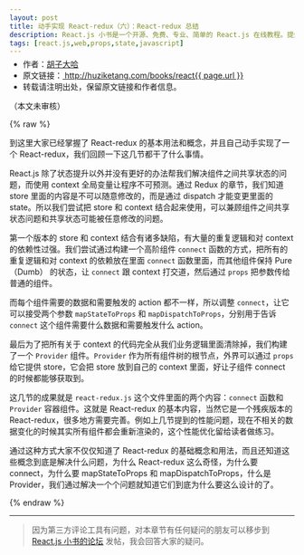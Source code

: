 ```yaml
---
layout: post
title: 动手实现 React-redux（六）：React-redux 总结
description: React.js 小书是一个开源、免费、专业、简单的 React.js 在线教程。提炼实战经验中基础的、重要的、频繁的知识进行重点讲解，让你能用最少的精力深入了解实战中最需要的 React.js 知识。
tags: [react.js,web,props,state,javascript]
---
```


<ul style='font-size: 14px; margin-top: -10px;'>
  <li>
    作者：<a href="https://www.zhihu.com/people/hu-zi-da-ha" target="_blank">胡子大哈</a>
  </li>
  <li>
    原文链接：<a href="http://huziketang.com/books/react{{ page.url }}"> http://huziketang.com/books/react{{ page.url }} </a>
  </li>
  <li>转载请注明出处，保留原文链接和作者信息。</li>
</ul>

（本文未审核）

{% raw %}

到这里大家已经掌握了 React-redux 的基本用法和概念，并且自己动手实现了一个 React-redux，我们回顾一下这几节都干了什么事情。

React.js 除了状态提升以外并没有更好的办法帮我们解决组件之间共享状态的问题，而使用 context 全局变量让程序不可预测。通过 Redux 的章节，我们知道 store 里面的内容是不可以随意修改的，而是通过 dispatch 才能变更里面的 state。所以我们尝试把 store 和 context 结合起来使用，可以兼顾组件之间共享状态问题和共享状态可能被任意修改的问题。

第一个版本的 store 和 context 结合有诸多缺陷，有大量的重复逻辑和对 context 的依赖性过强。我们尝试通过构建一个高阶组件 `connect` 函数的方式，把所有的重复逻辑和对 context 的依赖放在里面 `connect` 函数里面，而其他组件保持 Pure（Dumb） 的状态，让 `connect` 跟 context 打交道，然后通过 `props` 把参数传给普通的组件。

而每个组件需要的数据和需要触发的 action 都不一样，所以调整 `connect`，让它可以接受两个参数 `mapStateToProps` 和 `mapDispatchToProps`，分别用于告诉 `connect` 这个组件需要什么数据和需要触发什么 action。

最后为了把所有关于 context 的代码完全从我们业务逻辑里面清除掉，我们构建了一个 `Provider` 组件。`Provider` 作为所有组件树的根节点，外界可以通过 `props` 给它提供 store，它会把 store 放到自己的 context 里面，好让子组件 connect 的时候都能够获取到。

这几节的成果就是 `react-redux.js` 这个文件里面的两个内容：`connect` 函数和 `Provider` 容器组件。这就是 React-redux 的基本内容，当然它是一个残疾版本的 React-redux，很多地方需要完善。例如上几节提到的性能问题，现在不相关的数据变化的时候其实所有组件都会重新渲染的，这个性能优化留给读者做练习。

通过这种方式大家不仅仅知道了 React-redux 的基础概念和用法，而且还知道这些概念到底是解决什么问题，为什么 React-redux 这么奇怪，为什么要 connect，为什么要 mapStateToProps 和 mapDispatchToProps，什么是 Provider，我们通过解决一个个问题就知道它们到底为什么要这么设计的了。

{% endraw %}

* * *

> 因为第三方评论工具有问题，对本章节有任何疑问的朋友可以移步到 <a target="_blank" href="http://scriptoj.huziketang.com/category/4/react-js-小书交流区">React.js 小书的论坛</a> 发帖，我会回答大家的疑问。
